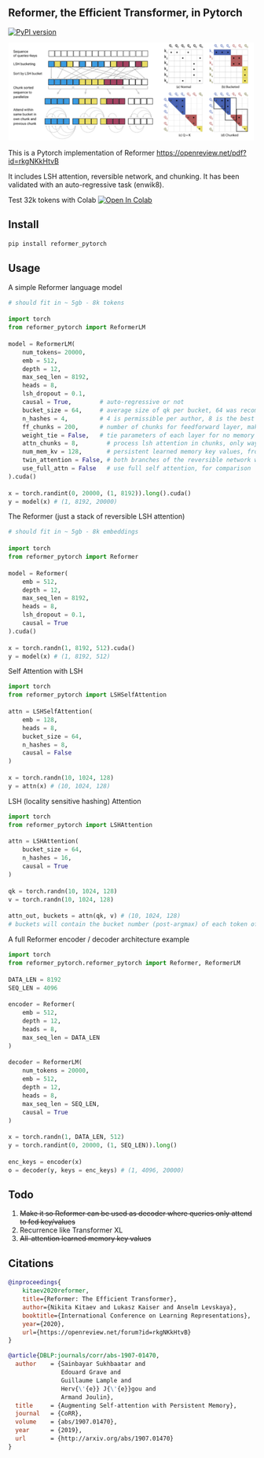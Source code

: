 ## Reformer, the Efficient Transformer, in Pytorch
[![PyPI version](https://badge.fury.io/py/reformer-pytorch.svg)](https://badge.fury.io/py/reformer-pytorch)

<img src="./lsh_attention.png" width="500">

This is a Pytorch implementation of Reformer https://openreview.net/pdf?id=rkgNKkHtvB

It includes LSH attention, reversible network, and chunking. It has been validated with an auto-regressive task (enwik8).

Test 32k tokens with Colab [![Open In Colab](https://colab.research.google.com/assets/colab-badge.svg)](https://colab.research.google.com/drive/1am1DRl80Kd3o6n_4u3MomPzYS0NfdHAC)

## Install

```bash
pip install reformer_pytorch
```

## Usage

A simple Reformer language model

```python
# should fit in ~ 5gb - 8k tokens

import torch
from reformer_pytorch import ReformerLM

model = ReformerLM(
    num_tokens= 20000,
    emb = 512,
    depth = 12,
    max_seq_len = 8192,
    heads = 8,
    lsh_dropout = 0.1,
    causal = True,        # auto-regressive or not
    bucket_size = 64,     # average size of qk per bucket, 64 was recommended in paper
    n_hashes = 4,         # 4 is permissible per author, 8 is the best but slower
    ff_chunks = 200,      # number of chunks for feedforward layer, make higher if there are memory issues
    weight_tie = False,   # tie parameters of each layer for no memory per additional depth
    attn_chunks = 8,        # process lsh attention in chunks, only way for memory to fit when scaling to 16k tokens
    num_mem_kv = 128,       # persistent learned memory key values, from all-attention paper
    twin_attention = False, # both branches of the reversible network will be attention
    use_full_attn = False   # use full self attention, for comparison
).cuda()

x = torch.randint(0, 20000, (1, 8192)).long().cuda()
y = model(x) # (1, 8192, 20000)
```

The Reformer (just a stack of reversible LSH attention)

```python
# should fit in ~ 5gb - 8k embeddings

import torch
from reformer_pytorch import Reformer

model = Reformer(
    emb = 512,
    depth = 12,
    max_seq_len = 8192,
    heads = 8,
    lsh_dropout = 0.1,
    causal = True
).cuda()

x = torch.randn(1, 8192, 512).cuda()
y = model(x) # (1, 8192, 512)
```

Self Attention with LSH

```python
import torch
from reformer_pytorch import LSHSelfAttention

attn = LSHSelfAttention(
    emb = 128,
    heads = 8,
    bucket_size = 64,
    n_hashes = 8,
    causal = False
)

x = torch.randn(10, 1024, 128)
y = attn(x) # (10, 1024, 128)
```

LSH (locality sensitive hashing) Attention

```python
import torch
from reformer_pytorch import LSHAttention

attn = LSHAttention(
    bucket_size = 64,
    n_hashes = 16,
    causal = True
)

qk = torch.randn(10, 1024, 128)
v = torch.randn(10, 1024, 128)

attn_out, buckets = attn(qk, v) # (10, 1024, 128)
# buckets will contain the bucket number (post-argmax) of each token of each batch
```

A full Reformer encoder / decoder architecture example

```python
import torch
from reformer_pytorch.reformer_pytorch import Reformer, ReformerLM

DATA_LEN = 8192
SEQ_LEN = 4096

encoder = Reformer(
    emb = 512,
    depth = 12,
    heads = 8,
    max_seq_len = DATA_LEN
)

decoder = ReformerLM(
    num_tokens = 20000,
    emb = 512,
    depth = 12,
    heads = 8,
    max_seq_len = SEQ_LEN,
    causal = True
)

x = torch.randn(1, DATA_LEN, 512)
y = torch.randint(0, 20000, (1, SEQ_LEN)).long()

enc_keys = encoder(x)
o = decoder(y, keys = enc_keys) # (1, 4096, 20000)
```

## Todo

1. ~~Make it so Reformer can be used as decoder where queries only attend to fed key/values~~
2. Recurrence like Transformer XL
3. ~~All-attention learned memory key values~~

## Citations
```bibtex
@inproceedings{
    kitaev2020reformer,
    title={Reformer: The Efficient Transformer},
    author={Nikita Kitaev and Lukasz Kaiser and Anselm Levskaya},
    booktitle={International Conference on Learning Representations},
    year={2020},
    url={https://openreview.net/forum?id=rkgNKkHtvB}
}
```

```bibtex
@article{DBLP:journals/corr/abs-1907-01470,
  author    = {Sainbayar Sukhbaatar and
               Edouard Grave and
               Guillaume Lample and
               Herv{\'{e}} J{\'{e}}gou and
               Armand Joulin},
  title     = {Augmenting Self-attention with Persistent Memory},
  journal   = {CoRR},
  volume    = {abs/1907.01470},
  year      = {2019},
  url       = {http://arxiv.org/abs/1907.01470}
}
```
